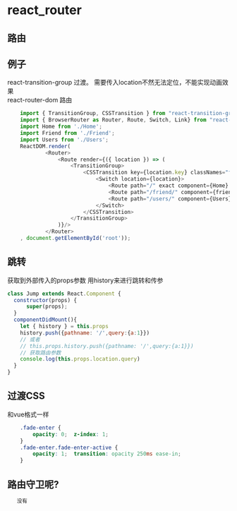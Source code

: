 # react_router
 ##  路由
## 例子 
react-transition-group 过渡。 需要传入location不然无法定位，不能实现动画效果</br>
react-router-dom 路由 </br>
``` js
    import { TransitionGroup, CSSTransition } from "react-transition-group";
    import { BrowserRouter as Router, Route, Switch, Link} from "react-router-dom";
    import Home from './Home';
    import Friend from './Friend';
    import Users from './Users';
    ReactDOM.render(
            <Router>
                <Route render={({ location }) => (               
                    <TransitionGroup>
                        <CSSTransition key={location.key} classNames="fade" timeout={300}>
                            <Switch location={location}>
                                <Route path="/" exact component={Home} />
                                <Route path="/friend/" component={friend} />
                                <Route path="/users/" component={Users} />
                            </Switch>
                        </CSSTransition>
                    </TransitionGroup> 
                )}/>
            </Router>
    , document.getElementById('root'));
```
## 跳转
获取到外部传入的props参数
用history来进行跳转和传参
```js
class Jump extends React.Component {
  constructor(props) {
      super(props);
  }
  componentDidMount(){
    let { history } = this.props
    history.push({pathname: '/',query:{a:1}})
    // 或者
    // this.props.history.push({pathname: '/',query:{a:1}})
    // 获取路由参数
    console.log(this.props.location.query)
  }
}
```
## 过渡CSS
和vue格式一样
``` css
    .fade-enter {
        opacity: 0;  z-index: 1;
    }
    .fade-enter.fade-enter-active {
        opacity: 1;  transition: opacity 250ms ease-in;
    }
```




 ##  路由守卫呢?
 ``` js
    没有
 ```










    










